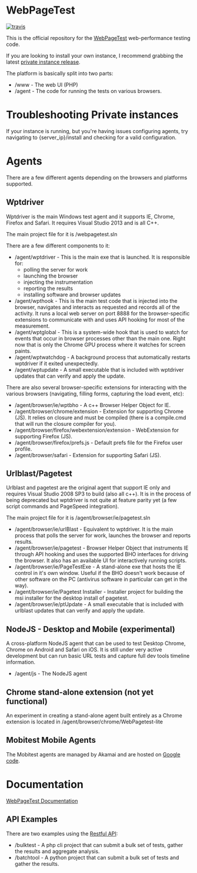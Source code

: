 # WebPageTest

[![travis](https://img.shields.io/travis/WPO-Foundation/webpagetest.svg?label=travis)](http://travis-ci.org/WPO-Foundation/webpagetest)

This is the official repository for the [WebPageTest](https://www.webpagetest.org/) web-performance testing code.

If you are looking to install your own instance, I recommend grabbing the latest [private instance release](https://github.com/WPO-Foundation/webpagetest-docs/blob/master/user/Private%20Instances/README.md).

The platform is basically split into two parts:

* /www - The web UI (PHP)
* /agent - The code for running the tests on various browsers.

# Troubleshooting Private instances
If your instance is running, but you're having issues configuring agents, try navigating to {server_ip}/install and checking for a valid configuration.

# Agents
There are a few different agents depending on the browsers and platforms supported.

## Wptdriver
Wptdriver is the main Windows test agent and it supports IE, Chrome, Firefox and Safari.  It requires Visual Studio 2013 and is all C++.

The main project file for it is /webpagetest.sln

There are a few different components to it:

* /agent/wptdriver - This is the main exe that is launched.  It is responsible for:
    + polling the server for work
    + launching the browser
    + injecting the instrumentation
    + reporting the results
    + installing software and browser updates
* /agent/wpthook - This is the main test code that is injected into the browser, navigates and interacts as requested and records all of the activity.  It runs a local web server on port 8888 for the browser-specific extensions to communicate with and uses API hooking for most of the measurement.
* /agent/wptglobal - This is a system-wide hook that is used to watch for events that occur in browser processes other than the main one.  Right now that is only the Chrome GPU process where it watches for screen paints.
* /agent/wptwatchdog - A background process that automatically restarts wptdriver if it exited unexpectedly.
* /agent/wptupdate - A small executable that is included with wptdriver updates that can verify and apply the update.

There are also several browser-specific extensions for interacting with the various browsers (navigating, filling forms, capturing the load event, etc):

* /agent/browser/ie/wptbho - A c++ Browser Helper Object for IE.
* /agent/browser/chrome/extension - Extension for supporting Chrome (JS).  It relies on closure and must be compiled (there is a compile.cmd that will run the closure compiler for you).
* /agent/browser/firefox/webextension/extension - WebExtension for supporting Firefox (JS).
* /agent/browser/firefox/prefs.js - Default prefs file for the Firefox user profile.
* /agent/browser/safari - Extension for supporting Safari (JS).

## Urlblast/Pagetest
Urlblast and pagetest are the original agent that support IE only and requires Visual Studio 2008 SP3 to build (also all c++).  It is in the process of being deprecated but wptdriver is not quite at feature parity yet (a few script commands and PageSpeed integration).

The main project file for it is /agent/browser/ie/pagetest.sln

* /agent/browser/ie/urlBlast - Equivalent to wptdriver.  It is the main process that polls the server for work, launches the browser and reports results.
* /agent/browser/ie/pagetest - Browser Helper Object that instruments IE through API hooking and uses the supported BHO interfaces for driving the browser.  It also has an available UI for interactively running scripts.
* /agent/browser/ie/PageTestExe - A stand-alone exe that hosts the IE control in it's own window.  Useful if the BHO doesn't work because of other software on the PC (antivirus software in particular can get in the way).
* /agent/browser/ie/Pagetest Installer - Installer project for building the msi installer for the desktop install of pagetest.
* /agent/browser/ie/ptUpdate - A small executable that is included with urlblast updates that can verify and apply the update.

## NodeJS - Desktop and Mobile (experimental)
A cross-platform NodeJS agent that can be used to test Desktop Chrome, Chrome on Android and Safari on iOS.  It is still under very active development but can run basic URL tests and capture full dev tools timeline information.

* /agent/js - The NodeJS agent

## Chrome stand-alone extension (not yet functional)
An experiment in creating a stand-alone agent built entirely as a Chrome extension is located in /agent/browser/chrome/WebPagetest-lite

## Mobitest Mobile Agents
The Mobitest agents are managed by Akamai and are hosted on [Google code](https://code.google.com/p/mobitest-agent/).

# Documentation

[WebPageTest Documentation](https://github.com/WPO-Foundation/webpagetest-docs)

## API Examples
There are two examples using the [Restful API](https://github.com/WPO-Foundation/webpagetest-docs/blob/master/dev/api.md):

* /bulktest - A php cli project that can submit a bulk set of tests, gather the results and aggregate analysis.
* /batchtool - A python project that can submit a bulk set of tests and gather the results.
